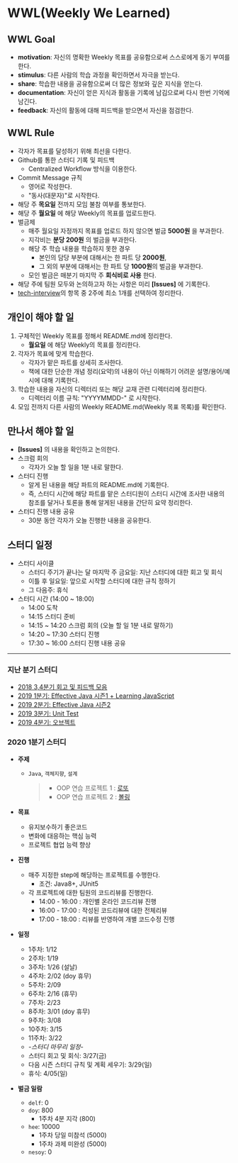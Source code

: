 # WWL(Weekly We Learned)

## WWL Goal
- **motivation**: 자신의 명확한 Weekly 목표를 공유함으로써 스스로에게 동기 부여를 한다.
- **stimulus**: 다른 사람의 학습 과정을 확인하면서 자극을 받는다.
- **share**: 학습한 내용을 공유함으로써 더 많은 정보와 깊은 지식을 얻는다.
- **documentation**: 자신이 얻은 지식과 활동을 기록에 남김으로써 다시 한번 기억에 남긴다.
- **feedback**: 자신의 활동에 대해 피드백을 받으면서 자신을 점검한다.

## WWL Rule
- 각자가 목표를 달성하기 위해 최선을 다한다.
- Github를 통한 스터디 기록 및 피드백
  - Centralized Workflow 방식을 이용한다.
- Commit Message 규칙
  - 영어로 작성한다.
  - "동사(대문자)"로 시작한다.
- 해당 주 **목요일** 전까지 모임 불참 여부를 통보한다.
- 해당 주 **월요일** 에 해당 Weekly의 목표를 업로드한다.
- 벌금제
  - 매주 월요일 자정까지 목표를 업로드 하지 않으면 벌금 **5000원** 을 부과한다.
  - 지각비는 **분당 200원** 의 벌금을 부과한다.
  - 해당 주 학습 내용을 학습하지 못한 경우
    - 본인의 담당 부분에 대해서는 한 파트 당 **2000원**,
    - 그 외의 부분에 대해서는 한 파트 당 **1000원**의 벌금을 부과한다.
  - 모인 벌금은 매분기 마지막 주 **회식비로 사용** 한다.
- 해당 주에 팀원 모두와 논의하고자 하는 사항은 미리 **[Issues]** 에 기록한다.
- [tech-interview](https://github.com/WeareSoft/tech-interview)의 항목 중 2주에 최소 1개를 선택하여 정리한다.

## 개인이 해야 할 일
1. 구체적인 Weekly 목표를 정해서 README.md에 정리한다.
    - **월요일** 에 해당 Weekly의 목표를 정리한다.
2. 각자가 목표에 맞게 학습한다.
    - 각자가 맡은 파트를 상세히 조사한다.
    - 책에 대한 단순한 개념 정리(요약)의 내용이 아닌 이해하기 어려운 설명/용어/예시에 대해 기록한다.
3. 학습한 내용을 자신의 디렉터리 또는 해당 교재 관련 디렉터리에 정리한다.
    - 디렉터리 이름 규칙: "YYYYMMDD-" 로 시작한다.
4. 모임 전까지 다른 사람의 Weekly README.md(Weekly 목표 목록)를 확인한다.

## 만나서 해야 할 일
- **[Issues]** 의 내용을 확인하고 논의한다.
- 스크럼 회의
  - 각자가 오늘 할 일을 1분 내로 말한다.
- 스터디 진행
  - 알게 된 내용을 해당 파트의 README.md에 기록한다.
  - 즉, 스터디 시간에 해당 파트를 맡은 스터디원이 스터디 시간에 조사한 내용의 참조를 달거나 토론을 통해 알게된 내용을 간단히 요약 정리한다.
- 스터디 진행 내용 공유
  - 30분 동안 각자가 오늘 진행한 내용을 공유한다.

## 스터디 일정
- 스터디 사이클
  - 스터디 주기가 끝나는 달 마지막 주 금요일: 지난 스터디에 대한 회고 및 회식
  - 이틀 후 일요일: 앞으로 시작할 스터디에 대한 규칙 정하기
  - 그 다음주: 휴식
- 스터디 시간 (14:00 ~ 18:00)
  - 14:00 도착
  - 14:15 스터디 준비
  - 14:15 ~ 14:20 스크럼 회의 (오늘 할 일 1분 내로 말하기)
  - 14:20 ~ 17:30 스터디 진행
  - 17:30 ~ 16:00 스터디 진행 내용 공유

---
### 지난 분기 스터디
- [2018 3,4분기 회고 및 피드백 모음](/feedback/2018/2018-total-feedback.md)
- [2019 1분기: Effective Java 시즌1 + Learning JavaScript](/feedback/2019/2019-1.md)
- [2019 2분기: Effective Java 시즌2](/feedback/2019/2019-2.md)
- [2019 3분기: Unit Test](/feedback/2019/2019-3.md)
- [2019 4분기: 오브젝트](/feedback/2019/2019-4.md)

### 2020 1분기 스터디
- **주제**
  - `Java`, `객체지향`, `설계`
    > - OOP 연습 프로젝트 1 : [로또](https://github.com/WeareSoft/java-lotto)
    > - OOP 연습 프로젝트 2 : [볼링](https://github.com/WeareSoft/java-bowling)

- **목표**
  - 유지보수하기 좋은코드
  - 변화에 대응하는 핵심 능력
  - 프로젝트 협업 능력 향상

- **진행**
  - 매주 지정한 step에 해당하는 프로젝트를 수행한다.
    - 조건: Java8+, JUnit5
  - 각 프로젝트에 대한 팀원의 코드리뷰를 진행한다.
    - 14:00 - 16:00 : 개인별 온라인 코드리뷰 진행
    - 16:00 - 17:00 : 작성된 코드리뷰에 대한 전체리뷰
    - 17:00 - 18:00 : 리뷰를 반영하여 개별 코드수정 진행

- **일정**
  - 1주차: 1/12
  - 2주차: 1/19
  - 3주차: 1/26 (설날)
  - 4주차: 2/02 (doy 휴무)
  - 5주차: 2/09
  - 6주차: 2/16 (휴무)
  - 7주차: 2/23
  - 8주차: 3/01 (doy 휴무)
  - 9주차: 3/08
  - 10주차: 3/15
  - 11주차: 3/22
  - *-스터디 마무리 일정-*
  - 스터디 회고 및 회식: 3/27(금)
  - 다음 시즌 스터디 규칙 및 계획 세우기: 3/29(일)
  - 휴식: 4/05(일)

- **벌금 일람**
  - `delf`: 0
  - `doy`: 800
    - 1주차 4분 지각 (800)
  - `hee`: 10000
    - 1주차 당일 미참석 (5000)
    - 1주차 과제 미완성 (5000)
  - `nesoy`: 0
